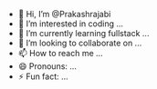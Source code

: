 - 👋 Hi, I’m @Prakashrajabi
- 👀 I’m interested in coding ...
- 🌱 I’m currently learning fullstack ...
- 💞️ I’m looking to collaborate on ...
- 📫 How to reach me ...
- 😄 Pronouns: ...
- ⚡ Fun fact: ...

<!---
Prakashrajabi/Prakashrajabi is a ✨ special ✨ repository because its `README.md` (this file) appears on your GitHub profile.
You can click the Preview link to take a look at your changes.
--->
